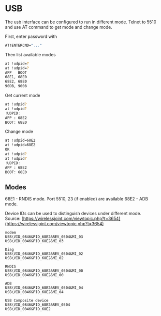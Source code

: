 # USB
The usb interface can be configured to run in different mode. Telnet to 5510 and use AT command to get mode and change mode.

First, enter password with
```bash
AT!ENTERCND="..."
```

Then list available modes
```bash
at !udpid=?
at !udpid=?
APP   BOOT
68E1, 68E0
68E2, 68E0
90DB, 9008
```

Get current mode
```bash
at !udpid?
at !udpid?
!UDPID: 
APP : 68E2
BOOT: 68E0
```

Change mode
```bash
at !udpid=68E2
at !udpid=68E2
OK
at !udpid?
at !udpid?
!UDPID: 
APP : 68E2
BOOT: 68E0
```

## Modes
68E1 - RNDIS mode. Port 5510, 23 (if enabled) are available
68E2 - ADB mode.

Device IDs can be used to distinguish devices under different mode. Source: [https://wirelessjoint.com/viewtopic.php?t=3654](https://wirelessjoint.com/viewtopic.php?t=3654)
```
modem
USB\VID_0846&PID_68E2&REV_0504&MI_03
USB\VID_0846&PID_68E2&MI_03

Diag
USB\VID_0846&PID_68E2&REV_0504&MI_02
USB\VID_0846&PID_68E2&MI_02

RNDIS
USB\VID_0846&PID_68E2&REV_0504&MI_00
USB\VID_0846&PID_68E2&MI_00

ADB
USB\VID_0846&PID_68E2&REV_0504&MI_04
USB\VID_0846&PID_68E2&MI_04

USB Composite device
USB\VID_0846&PID_68E2&REV_0504
USB\VID_0846&PID_68E2
```
